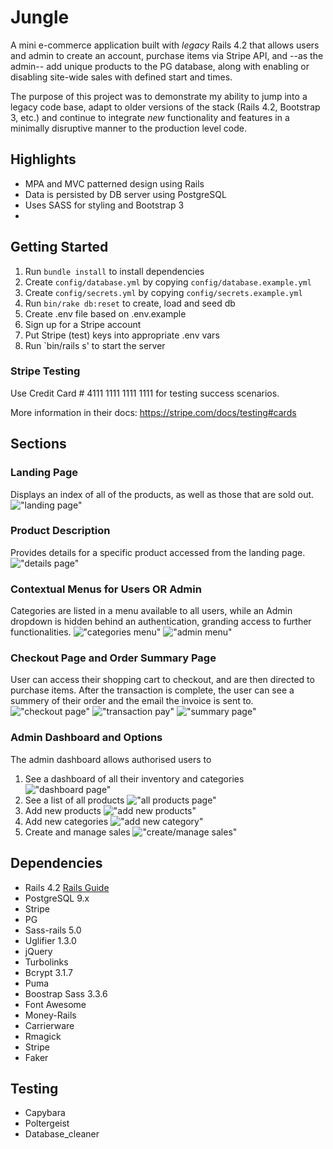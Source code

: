# Jungle

A mini e-commerce application built with _legacy_ Rails 4.2 that allows users and admin to create an account, purchase items via Stripe API, and --as the admin-- add unique products to the PG database, along with enabling or disabling site-wide sales with defined start and times.

The purpose of this project was to demonstrate my ability to jump into a legacy code base, adapt to older versions of the stack (Rails 4.2, Bootstrap 3, etc.) and continue to integrate _new_ functionality and features in a minimally disruptive manner to the production level code.

## Highlights

- MPA and MVC patterned design using Rails
- Data is persisted by DB server using PostgreSQL
- Uses SASS for styling and Bootstrap 3
-

## Getting Started

1. Run `bundle install` to install dependencies
2. Create `config/database.yml` by copying `config/database.example.yml`
3. Create `config/secrets.yml` by copying `config/secrets.example.yml`
4. Run `bin/rake db:reset` to create, load and seed db
5. Create .env file based on .env.example
6. Sign up for a Stripe account
7. Put Stripe (test) keys into appropriate .env vars
8. Run `bin/rails s' to start the server

### Stripe Testing

Use Credit Card # 4111 1111 1111 1111 for testing success scenarios.

More information in their docs: <https://stripe.com/docs/testing#cards>

## Sections

### Landing Page

Displays an index of all of the products, as well as those that are sold out.
!["landing page"](https://raw.githubusercontent.com/habibcodes/Jungle-Rails/master/images/landing%20page.png)

### Product Description

Provides details for a specific product accessed from the landing page.
!["details page"](https://raw.githubusercontent.com/habibcodes/Jungle-Rails/master/images/product%20details.png)

### Contextual Menus for Users OR Admin

Categories are listed in a menu available to all users, while an Admin dropdown is hidden behind an authentication, granding access to further functionalities.
!["categories menu"](https://raw.githubusercontent.com/habibcodes/Jungle-Rails/master/images/categories%20menu.png)
!["admin menu"](https://raw.githubusercontent.com/habibcodes/Jungle-Rails/master/images/categories%20menu.png)

### Checkout Page and Order Summary Page

User can access their shopping cart to checkout, and are then directed to purchase items. After the transaction is complete, the user can see a summery of their order and the email the invoice is sent to.
!["checkout page"](https://raw.githubusercontent.com/habibcodes/Jungle-Rails/master/images/checkout%20page.png)
!["transaction pay"](https://raw.githubusercontent.com/habibcodes/Jungle-Rails/master/images/transaction%20pay.png)
!["summary page"](https://raw.githubusercontent.com/habibcodes/Jungle-Rails/master/images/order%20confirmation.png)

### Admin Dashboard and Options

The admin dashboard allows authorised users to

1. See a dashboard of all their inventory and categories
   !["dashboard page"](https://raw.githubusercontent.com/habibcodes/Jungle-Rails/master/images/dashboard%20page.png)
2. See a list of all products
   !["all products page"](https://raw.githubusercontent.com/habibcodes/Jungle-Rails/master/images/all%20products%20pg.png)
3. Add new products
   !["add new products"](https://raw.githubusercontent.com/habibcodes/Jungle-Rails/master/images/add%20new%20product%20pg.png)
4. Add new categories
   !["add new category"](https://raw.githubusercontent.com/habibcodes/Jungle-Rails/master/images/add%20new%20category.png)
5. Create and manage sales
   !["create/manage sales"](https://raw.githubusercontent.com/habibcodes/Jungle-Rails/master/images/manage%20sales.png)

## Dependencies

- Rails 4.2 [Rails Guide](http://guides.rubyonrails.org/v4.2/)
- PostgreSQL 9.x
- Stripe
- PG
- Sass-rails 5.0
- Uglifier 1.3.0
- jQuery
- Turbolinks
- Bcrypt 3.1.7
- Puma
- Boostrap Sass 3.3.6
- Font Awesome
- Money-Rails
- Carrierware
- Rmagick
- Stripe
- Faker

## Testing

- Capybara
- Poltergeist
- Database_cleaner
